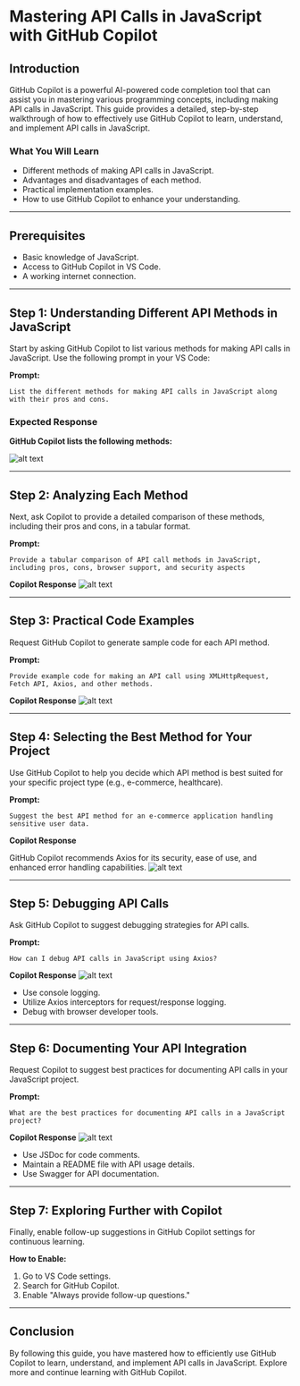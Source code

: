 # **Mastering API Calls in JavaScript with GitHub Copilot**

## **Introduction**

GitHub Copilot is a powerful AI-powered code completion tool that can assist you in mastering various programming concepts, including making API calls in JavaScript. This guide provides a detailed, step-by-step walkthrough of how to effectively use GitHub Copilot to learn, understand, and implement API calls in JavaScript.

### **What You Will Learn**

* Different methods of making API calls in JavaScript.
* Advantages and disadvantages of each method.
* Practical implementation examples.
* How to use GitHub Copilot to enhance your understanding.

---

## **Prerequisites**

* Basic knowledge of JavaScript.
* Access to GitHub Copilot in VS Code.
* A working internet connection.

---

## **Step 1: Understanding Different API Methods in JavaScript**

Start by asking GitHub Copilot to list various methods for making API calls in JavaScript. Use the following prompt in your VS Code:

**Prompt:**
```plain text
List the different methods for making API calls in JavaScript along with their pros and cons.
```

### **Expected Response**

**GitHub Copilot lists the following methods:**

![alt text](../images/img168.png)

---

## **Step 2: Analyzing Each Method**

Next, ask Copilot to provide a detailed comparison of these methods, including their pros and cons, in a tabular format.

**Prompt:**
```plain text
Provide a tabular comparison of API call methods in JavaScript, including pros, cons, browser support, and security aspects
```

**Copilot Response** 
![alt text](../images/img169.png)

---

## **Step 3: Practical Code Examples**

Request GitHub Copilot to generate sample code for each API method.

**Prompt:**
```plain text
Provide example code for making an API call using XMLHttpRequest, Fetch API, Axios, and other methods.
```

**Copilot Response** 
![alt text](../images/img170.png)

---

## **Step 4: Selecting the Best Method for Your Project**

Use GitHub Copilot to help you decide which API method is best suited for your specific project type (e.g., e-commerce, healthcare).

**Prompt:**
```plain text
Suggest the best API method for an e-commerce application handling sensitive user data.
```

**Copilot Response** 

GitHub Copilot recommends Axios for its security, ease of use, and enhanced error handling capabilities.
![alt text](../images/img171.png)

---

## **Step 5: Debugging API Calls**

Ask GitHub Copilot to suggest debugging strategies for API calls.

**Prompt:**
```plain text
How can I debug API calls in JavaScript using Axios?
```

**Copilot Response** 
![alt text](../images/img172.png)

* Use console logging.
* Utilize Axios interceptors for request/response logging.
* Debug with browser developer tools.

---

## **Step 6: Documenting Your API Integration**

Request Copilot to suggest best practices for documenting API calls in your JavaScript project.

**Prompt:**
```plain text
What are the best practices for documenting API calls in a JavaScript project?
```

**Copilot Response** 
![alt text](../images/img173.png)

* Use JSDoc for code comments.
* Maintain a README file with API usage details.
* Use Swagger for API documentation.

---

## **Step 7: Exploring Further with Copilot**

Finally, enable follow-up suggestions in GitHub Copilot settings for continuous learning.

**How to Enable:**

1. Go to VS Code settings.
2. Search for GitHub Copilot.
3. Enable "Always provide follow-up questions."

---

## **Conclusion**

By following this guide, you have mastered how to efficiently use GitHub Copilot to learn, understand, and implement API calls in JavaScript. Explore more and continue learning with GitHub Copilot.
